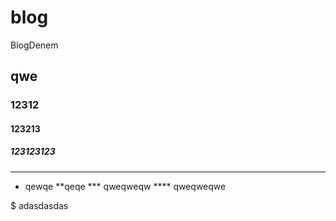 # blog
BlogDenem
## qwe
### 12312
#### 123213
##### 123123123

*******
* qewqe
**qeqe
*** qweqweqw
**** qweqweqwe
 
 $ adasdasdas
